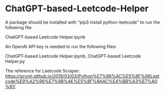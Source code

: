# ChatGPT-based-Leetcode-Helper

A package should be installed with "pip3 install python-leetcode" to run the following file:

ChatGPT-based Leetcode Helper.ipynb

An OpenAI API key is needed to run the following files:

ChatGPT-based Leetcode Helper.ipynb, ChatGPT-based Leetcode Helper.py

The reference for Leetcode Scraper: https://gcyml.github.io/2019/03/03/Python%E7%88%AC%E5%8F%96Leetcode%E9%A2%98%E7%9B%AE%E5%8F%8AAC%E4%BB%A3%E7%A0%81/
